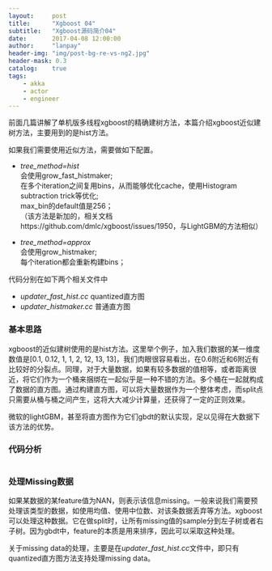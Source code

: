 ```yaml
---
layout:     post
title:      "Xgboost 04"
subtitle:   "Xgboost源码简介04" 
date:       2017-04-08 12:00:00
author:     "lanpay"
header-img: "img/post-bg-re-vs-ng2.jpg"
header-mask: 0.3 
catalog:    true
tags:
    - akka
    - actor
    - engineer
---
```


前面几篇讲解了单机版多线程xgboost的精确建树方法，本篇介绍xgboost近似建树方法，主要用到的是hist方法。

如果我们需要使用近似方法，需要做如下配置。
- *tree_method=hist*  
    会使用grow_fast_histmaker;  
    在多个iteration之间复用bins，从而能够优化cache，使用Histogram subtraction trick等优化;  
    max_bin的default值是256；  
    （该方法是新加的，相关文档https://github.com/dmlc/xgboost/issues/1950，与LightGBM的方法相似）

- *tree_method=approx*  
    会使用grow_histmaker;  
    每个iteration都会重新构建bins；

代码分别在如下两个相关文件中
- *updater_fast_hist.cc* quantized直方图
- *updater_histmaker.cc* 普通直方图

### 基本思路
xgboost的近似建树使用的是hist方法。这里举个例子，加入我们数据的某一维度数值是[0.1, 0.12, 1, 1, 2, 12, 13, 13]，我们肉眼很容易看出，在0.6附近和6附近有比较好的分裂点。同理，对于大量数据，如果有较多数据的值相等，或者距离很近，将它们作为一个桶来捆绑在一起似乎是一种不错的方法。多个桶在一起就构成了数据的直方图。通过构建直方图，可以将大量数据作为一个整体考虑，而split点只需要从桶与桶之间产生，这将大大减少计算量，还获得了一定的正则效果。

微软的lightGBM，甚至将直方图作为它们gbdt的默认实现，足以见得在大数据下该方法的优势。

### 代码分析


```cpp
```


### 处理Missing数据
如果某数据的某feature值为NAN，则表示该信息missing。一般来说我们需要预处理该类型的数据，如使用均值、使用中位数、对该条数据丢弃等方法。xgboost可以处理这种数据。它在做split时，让所有missing值的sample分到左子树或者右子树。因为gbdt中，feature的本质是用来排序，因此可以采取这种处理。

关于missing data的处理，主要是在*updater_fast_hist.cc*文件中，即只有quantized直方图方法支持处理missing data。

